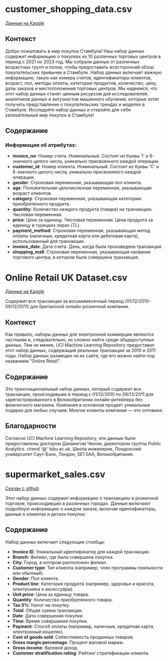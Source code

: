 # customer_shopping_data.csv

[Данные на Kaggle](https://www.kaggle.com/datasets/mehmettahiraslan/customer-shopping-dataset)

## Контекст

Добро пожаловать в мир покупок Стамбула! Наш набор данных содержит информацию о покупках из 10 различных торговых центров в период с 2021 по 2023 год. Мы собрали данные от различных возрастных групп и полов, чтобы предоставить всесторонний обзор покупательских привычек в Стамбуле. Набор данных включает важную информацию, такую как номера счетов, идентификаторы клиентов, возраст, пол, методы оплаты, категории продуктов, количество, цену, даты заказов и местоположения торговых центров. Мы надеемся, что этот набор данных станет ценным ресурсом для исследователей, аналитиков данных и энтузиастов машинного обучения, которые хотят получить представление о покупательских трендах и моделях в Стамбуле. Исследуйте набор данных и откройте для себя увлекательный мир покупок в Стамбуле!

## Содержание

### Информация об атрибутах:

- **invoice_no**: Номер счета. Номинальный. Состоит из буквы 'I' и 6-значного целого числа, уникально присвоенного каждой операции.
- **customer_id**: Номер клиента. Номинальный. Состоит из буквы 'C' и 6-значного целого числа, уникально присвоенного каждой операции.
- **gender**: Строковая переменная, указывающая пол клиента.
- **age**: Положительная целочисленная переменная, указывающая возраст клиентов.
- **category**: Строковая переменная, указывающая категорию приобретенного продукта.
- **quantity**: Количество каждого продукта (товара) на транзакцию. Числовая переменная.
- **price**: Цена за единицу. Числовая переменная. Цена продукта за единицу в турецких лирах (TL).
- **payment_method**: Строковая переменная, указывающая метод оплаты (наличные, кредитная карта или дебетовая карта), использованный для транзакции.
- **invoice_date**: Дата счета. День, когда была произведена транзакция.
- **shopping_mall**: Строковая переменная, указывающая название торгового центра, в котором была совершена транзакция.



# Online Retail UK Dataset.csv

[Данные на Kaggle](https://www.kaggle.com/datasets/carrie1/ecommerce-data)

Содержит все транзакции за восьмимесячный период (01/12/2010-09/12/2011) для британской онлайн-розничной компании.

## Контекст
Как правило, наборы данных для электронной коммерции являются частными и, следовательно, их сложно найти среди общедоступных данных. Тем не менее, UCI Machine Learning Repository предоставил этот набор данных, содержащий реальные транзакции за 2010 и 2011 годы. Набор данных размещен на их сайте, где его можно найти под названием "Online Retail".

## Содержание
Это транснациональный набор данных, который содержит все транзакции, происходившие в период с 01/12/2010 по 09/12/2011 для зарегистрированного в Великобритании онлайн-ритейлера без физического магазина. Компания в основном продает уникальные подарки для любых случаев. Многие клиенты компании — это оптовики.

## Благодарности
Согласно UCI Machine Learning Repository, эти данные были предоставлены доктором Даквингом Ченом, директором группы Public Analytics. chend '@' lsbu.ac.uk, Школа инженерии, Лондонский университет Саут-Бэнк, Лондон, SE1 0AA, Великобритания.


# supermarket_sales.csv

[Скачан с github](https://github.com/plotly/datasets/blob/master/supermarket_Sales.csv)

Этот набор данных содержит информацию о транзакциях в розничной торговле, происходивших в различных городах. Данные включают подробную информацию о каждом заказе, включая идентификаторы, данные о клиентах и детали покупок.

## Содержание

Набор данных включает следующие столбцы:

- **Invoice ID**: Уникальный идентификатор для каждой транзакции.
- **Branch**: Филиал, где была совершена покупка.
- **City**: Город, в котором расположен филиал.
- **Customer type**: Тип клиента (например, член программы лояльности или обычный).
- **Gender**: Пол клиента.
- **Product line**: Категория продукта (например, здоровье и красота, электроника и аксессуары).
- **Unit price**: Цена за единицу товара.
- **Quantity**: Количество приобретенного товара.
- **Tax 5%**: Налог на покупку.
- **Total**: Общая сумма транзакции.
- **Date**: Дата совершения покупки.
- **Time**: Время совершения покупки.
- **Payment**: Способ оплаты (например, наличные, кредитная карта, электронный кошелек).
- **Cost of goods sold**: Себестоимость проданных товаров.
- **Gross margin percentage**: Процент валовой маржи.
- **Gross income**: Валовой доход.
- **Customer stratification rating**: Рейтинг стратификации клиента.


